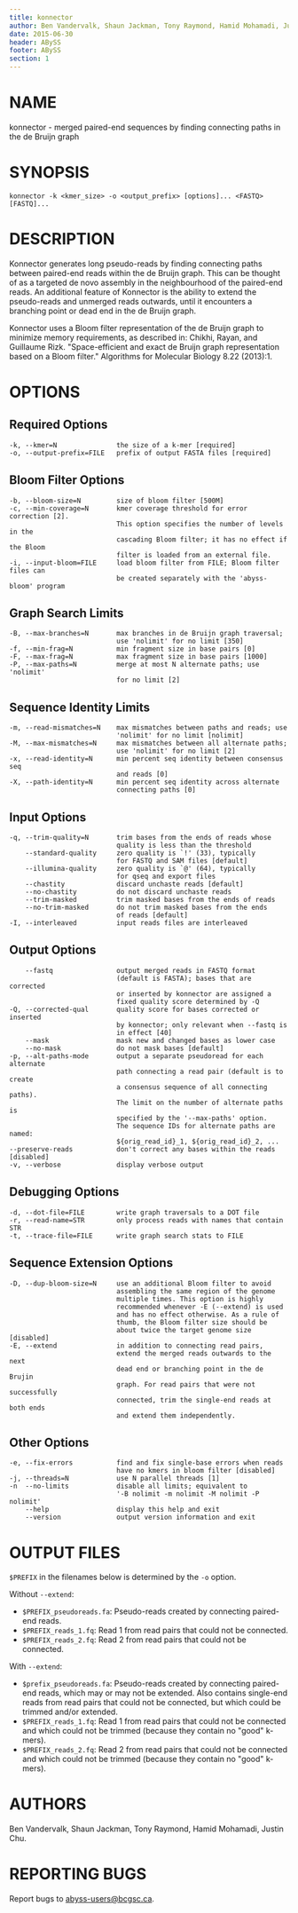 ```yaml
---
title: konnector
author: Ben Vandervalk, Shaun Jackman, Tony Raymond, Hamid Mohamadi, Justin Chu
date: 2015-06-30
header: ABySS
footer: ABySS
section: 1
---
```


NAME
====

konnector - merged paired-end sequences by finding connecting paths in the de Bruijn graph

SYNOPSIS
========

`konnector -k <kmer_size> -o <output_prefix> [options]... <FASTQ> [FASTQ]...`

DESCRIPTION
===========

Konnector generates long pseudo-reads by finding connecting paths between paired-end reads within the de Bruijn graph. This can be thought of as a targeted de novo assembly in the neighbourhood of the paired-end reads. An additional feature of Konnector is the ability to extend the pseudo-reads and unmerged reads outwards, until it encounters a branching point or dead end in the de Bruijn graph.

Konnector uses a Bloom filter representation of the de Bruijn graph to minimize memory requirements, as described in: Chikhi, Rayan, and Guillaume Rizk. "Space-efficient and exact de Bruijn graph representation based on a Bloom filter." Algorithms for Molecular Biology 8.22 (2013):1.

OPTIONS
=======

Required Options
----------------
```
-k, --kmer=N               the size of a k-mer [required]
-o, --output-prefix=FILE   prefix of output FASTA files [required]
```

Bloom Filter Options
--------------------
```
-b, --bloom-size=N         size of bloom filter [500M]
-c, --min-coverage=N       kmer coverage threshold for error correction [2].
                           This option specifies the number of levels in the
                           cascading Bloom filter; it has no effect if the Bloom
                           filter is loaded from an external file.
-i, --input-bloom=FILE     load bloom filter from FILE; Bloom filter files can
                           be created separately with the 'abyss-bloom' program
```

Graph Search Limits
-------------------
```
-B, --max-branches=N       max branches in de Bruijn graph traversal;
                           use 'nolimit' for no limit [350]
-f, --min-frag=N           min fragment size in base pairs [0]
-F, --max-frag=N           max fragment size in base pairs [1000]
-P, --max-paths=N          merge at most N alternate paths; use 'nolimit'
                           for no limit [2]
```

Sequence Identity Limits
------------------------
```
-m, --read-mismatches=N    max mismatches between paths and reads; use
                           'nolimit' for no limit [nolimit]
-M, --max-mismatches=N     max mismatches between all alternate paths;
                           use 'nolimit' for no limit [2]
-x, --read-identity=N      min percent seq identity between consensus seq
                           and reads [0]
-X, --path-identity=N      min percent seq identity across alternate
                           connecting paths [0]
```

Input Options
-------------
```
-q, --trim-quality=N       trim bases from the ends of reads whose
                           quality is less than the threshold
    --standard-quality     zero quality is `!' (33), typically
                           for FASTQ and SAM files [default]
    --illumina-quality     zero quality is `@' (64), typically
                           for qseq and export files
    --chastity             discard unchaste reads [default]
    --no-chastity          do not discard unchaste reads
    --trim-masked          trim masked bases from the ends of reads
    --no-trim-masked       do not trim masked bases from the ends
                           of reads [default]
-I, --interleaved          input reads files are interleaved
```

Output Options
--------------
```
    --fastq                output merged reads in FASTQ format
                           (default is FASTA); bases that are corrected
						   or inserted by konnector are assigned a
						   fixed quality score determined by -Q
-Q, --corrected-qual       quality score for bases corrected or inserted
                           by konnector; only relevant when --fastq is
                           in effect [40]
    --mask                 mask new and changed bases as lower case
    --no-mask              do not mask bases [default]
-p, --alt-paths-mode       output a separate pseudoread for each alternate
                           path connecting a read pair (default is to create
                           a consensus sequence of all connecting paths).
						   The limit on the number of alternate paths is
						   specified by the '--max-paths' option.
                           The sequence IDs for alternate paths are named:
						   ${orig_read_id}_1, ${orig_read_id}_2, ...
--preserve-reads           don't correct any bases within the reads [disabled]
-v, --verbose              display verbose output
```

Debugging Options
-----------------
```
-d, --dot-file=FILE        write graph traversals to a DOT file
-r, --read-name=STR        only process reads with names that contain STR
-t, --trace-file=FILE      write graph search stats to FILE
```

Sequence Extension Options
--------------------------
```
-D, --dup-bloom-size=N     use an additional Bloom filter to avoid
                           assembling the same region of the genome
                           multiple times. This option is highly
                           recommended whenever -E (--extend) is used
                           and has no effect otherwise. As a rule of
                           thumb, the Bloom filter size should be
                           about twice the target genome size [disabled]
-E, --extend               in addition to connecting read pairs,
                           extend the merged reads outwards to the next
                           dead end or branching point in the de Brujin
                           graph. For read pairs that were not successfully
                           connected, trim the single-end reads at both ends
						   and extend them independently.
```

Other Options
-------------
```
-e, --fix-errors           find and fix single-base errors when reads
                           have no kmers in bloom filter [disabled]
-j, --threads=N            use N parallel threads [1]
-n  --no-limits            disable all limits; equivalent to
                           '-B nolimit -m nolimit -M nolimit -P nolimit'
    --help                 display this help and exit
    --version              output version information and exit
```

OUTPUT FILES
============

`$PREFIX` in the filenames below is determined by the `-o` option.

Without `--extend`:

  * `$PREFIX_pseudoreads.fa`: Pseudo-reads created by connecting paired-end reads.
  * `$PREFIX_reads_1.fq`: Read 1 from read pairs that could not be connected.
  * `$PREFIX_reads_2.fq`: Read 2 from read pairs that could not be connected.

With `--extend`:

  * `$prefix_pseudoreads.fa`: Pseudo-reads created by connecting paired-end reads, which may or may not be extended. Also contains single-end reads from read pairs that could not be connected, but which could be trimmed and/or extended.
  * `$PREFIX_reads_1.fq`: Read 1 from read pairs that could not be connected and which could not be trimmed (because they contain no "good" k-mers).
  * `$PREFIX_reads_2.fq`: Read 2 from read pairs that could not be connected and which could not be trimmed (because they contain no "good" k-mers).

AUTHORS
=======

Ben Vandervalk, Shaun Jackman, Tony Raymond, Hamid Mohamadi, Justin Chu.

REPORTING BUGS
==============

Report bugs to <abyss-users@bcgsc.ca>.
